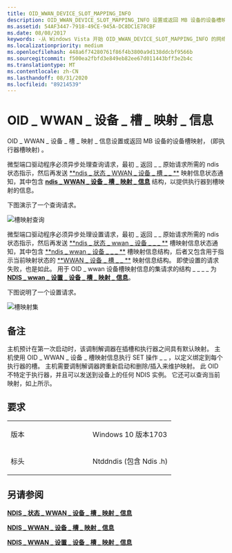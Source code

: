 ```yaml
---
title: OID_WWAN_DEVICE_SLOT_MAPPING_INFO
description: OID_WWAN_DEVICE_SLOT_MAPPING_INFO 设置或返回 MB 设备的设备槽映射 (例如，执行器槽映射) 。
ms.assetid: 54AF3447-7918-49CE-945A-DC8DC1E78CBF
ms.date: 08/08/2017
keywords: -从 Windows Vista 开始 OID_WWAN_DEVICE_SLOT_MAPPING_INFO 的网络驱动程序
ms.localizationpriority: medium
ms.openlocfilehash: 448a6f74280761f86f4b3800a9d138ddcbf9566b
ms.sourcegitcommit: f500ea2fbfd3e849eb82ee67d011443bff3e2b4c
ms.translationtype: MT
ms.contentlocale: zh-CN
ms.lasthandoff: 08/31/2020
ms.locfileid: "89214539"
---
```

# <a name="oid_wwan_device_slot_mapping_info"></a>OID \_ WWAN \_ 设备 \_ 槽 \_ 映射 \_ 信息


OID \_ WWAN \_ 设备 \_ 槽 \_ 映射 \_ 信息设置或返回 MB 设备的设备槽映射， (即执行器槽映射) 。

微型端口驱动程序必须异步处理查询请求，最初 \_ 返回 \_ \_ 原始请求所需的 ndis 状态指示，然后再发送 [**ndis \_ 状态 \_ WWAN \_ 设备 \_ 槽 \_ \_ **](./ndis-status-wwan-device-slot-mappings.md) 映射信息状态通知，其中包含 [**ndis \_ WWAN \_ 设备 \_ 槽 \_ 映射 \_ 信息**](/windows-hardware/drivers/ddi/ndiswwan/ns-ndiswwan-_ndis_wwan_device_slot_mapping_info) 结构，以提供执行器到槽映射的信息。

下图演示了一个查询请求。

![槽映射查询](images/multi-SIM_8_slotMappingQuery.png)

微型端口驱动程序必须异步处理设置请求，最初 \_ 返回 \_ \_ 原始请求所需的 ndis 状态指示，然后再发送 [**ndis \_ 状态 \_ wwan \_ 设备 \_ \_ \_ **](./ndis-status-wwan-device-slot-mappings.md) 槽映射信息状态通知，其中包含 [**ndis \_ wwan \_ 设备 \_ \_ \_ **](/windows-hardware/drivers/ddi/ndiswwan/ns-ndiswwan-_ndis_wwan_device_slot_mapping_info) 槽映射信息结构，后者又包含用于指示当前映射状态的 [**WWAN \_ 设备 \_ 槽 \_ \_ **](/windows-hardware/drivers/ddi/wwan/ns-wwan-_wwan_device_slot_mapping_info) 映射信息结构。 即使设置的请求失败，也是如此。 用于 OID \_ wwan 设备槽映射信息的集请求的结构 \_ \_ \_ \_ 为 [**NDIS \_ wwan \_ 设置 \_ 设备 \_ 槽 \_ 映射 \_ 信息**](/windows-hardware/drivers/ddi/ndiswwan/ns-ndiswwan-_ndis_wwan_set_device_slot_mapping_info)。

下图说明了一个设置请求。

![槽映射集](images/multi-SIM_7_slotMappingSet.png)

<a name="remarks"></a>备注
-------

主机预计在第一次启动时，该调制解调器在插槽和执行器之间具有默认映射。 主机使用 OID \_ WWAN \_ 设备 \_ 槽映射信息执行 SET 操作 \_ \_ ，以定义绑定到每个执行器的槽。 主机需要调制解调器跨重新启动和删除/插入来维护映射。 此 OID 不特定于执行器，并且可以发送到设备上的任何 NDIS 实例。 它还可以查询当前映射，如上所示。

<a name="requirements"></a>要求
------------

<table>
<colgroup>
<col width="50%" />
<col width="50%" />
</colgroup>
<tbody>
<tr class="odd">
<td><p>版本</p></td>
<td><p>Windows 10 版本1703</p></td>
</tr>
<tr class="even">
<td><p>标头</p></td>
<td>Ntddndis (包含 Ndis .h) </td>
</tr>
</tbody>
</table>

## <a name="see-also"></a>另请参阅


[**NDIS \_ 状态 \_ WWAN \_ 设备 \_ 槽 \_ 映射 \_ 信息**](./ndis-status-wwan-device-slot-mappings.md)

[**NDIS \_ WWAN \_ 设备 \_ 槽 \_ 映射 \_ 信息**](/windows-hardware/drivers/ddi/ndiswwan/ns-ndiswwan-_ndis_wwan_device_slot_mapping_info)

[**NDIS \_ WWAN \_ 设置 \_ 设备 \_ 槽 \_ 映射 \_ 信息**](/windows-hardware/drivers/ddi/ndiswwan/ns-ndiswwan-_ndis_wwan_set_device_slot_mapping_info)

 

